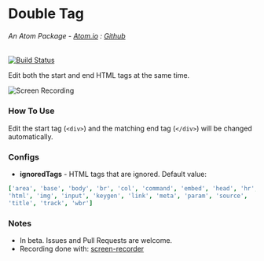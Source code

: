 # Double Tag

###### An Atom Package - [Atom.io](https://atom.io/packages/double-tag) : [Github](https://github.com/dsandstrom/atom-double-tag)
[![Build Status](https://travis-ci.org/dsandstrom/atom-double-tag.svg?branch=master)](https://travis-ci.org/dsandstrom/atom-double-tag)

Edit both the start and end HTML tags at the same time.

![Screen Recording](https://cloud.githubusercontent.com/assets/1400414/15229336/75130366-1845-11e6-9ad7-f6f9359c1eca.gif)

### How To Use
Edit the start tag (`<div>`) and the matching end tag (`</div>`) will be changed automatically.

### Configs
* **ignoredTags** - HTML tags that are ignored.  Default value:
```coffee
['area', 'base', 'body', 'br', 'col', 'command', 'embed', 'head', 'hr',
'html', 'img', 'input', 'keygen', 'link', 'meta', 'param', 'source',
'title', 'track', 'wbr']
```

### Notes
* In beta.  Issues and Pull Requests are welcome.
* Recording done with: [screen-recorder](https://atom.io/packages/screen-recorder)

